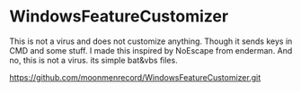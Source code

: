 # WindowsFeatureCustomizer
This is not a virus and does not customize anything. Though it sends keys in CMD and some stuff. I made this inspired by NoEscape from enderman. And no, this is not a virus. its simple bat&amp;vbs files.

https://github.com/moonmenrecord/WindowsFeatureCustomizer.git
